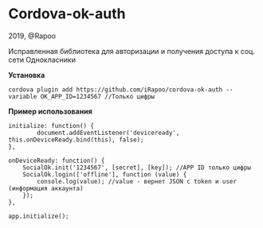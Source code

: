 # Cordova-ok-auth

2019, @Rapoo

Исправленная библиотека для авторизации и получения доступа к соц. сети Однокласники

**Установка**

    cordova plugin add https://github.com/iRapoo/cordova-ok-auth --variable OK_APP_ID=1234567 //Только цифры

**Пример использования**

    initialize: function() {
            document.addEventListener('deviceready', this.onDeviceReady.bind(this), false);
    },

    onDeviceReady: function() {
        SocialOk.init('1234567', [secret], [key]); //APP ID только цифры
        SocialOk.login(['offline'], function (value) {
            console.log(value); //value - вернет JSON с token и user (информация аккаунта)
        });
    },

    app.initialize();